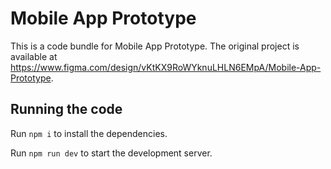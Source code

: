 
  # Mobile App Prototype

  This is a code bundle for Mobile App Prototype. The original project is available at https://www.figma.com/design/vKtKX9RoWYknuLHLN6EMpA/Mobile-App-Prototype.

  ## Running the code

  Run `npm i` to install the dependencies.

  Run `npm run dev` to start the development server.
  